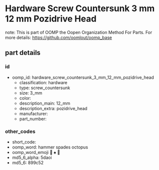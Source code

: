 # Hardware Screw Countersunk 3 mm 12 mm Pozidrive Head  

note: This is part of OOMP the Oopen Organization Method For Parts. For more details: https://github.com/oomlout/oomp_base

##  part details





### id
* oomp_id: hardware_screw_countersunk_3_mm_12_mm_pozidrive_head
  * classification: hardware
  * type: screw_countersunk
  * size: 3_mm
  * color: 
  * description_main: 12_mm
  * description_extra: pozidrive_head
  * manufacturer: 
  * part_number: 

### other_codes
* short_code: 
* oomp_word: hammer spades octopus
* oomp_word_emoji :hammer: :spades: :octopus:
* md5_6_alpha: 5daoi
* md5_6: 899c52